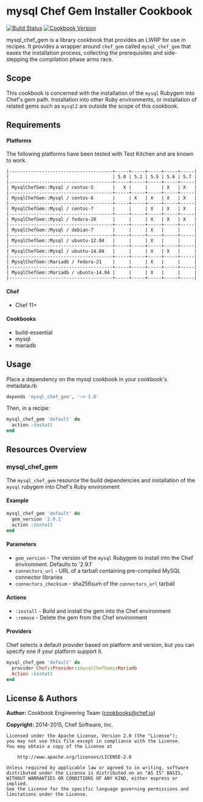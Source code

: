 mysql Chef Gem Installer Cookbook
==================================

[![Build Status](https://travis-ci.org/chef-cookbooks/mysql_chef_gem.svg?branch=master)](http://travis-ci.org/chef-cookbooks/mysql_chef_gem)
[![Cookbook Version](https://img.shields.io/cookbook/v/mysql_chef_gem.svg)](https://supermarket.chef.io/cookbooks/mysql_chef_gem)


mysql_chef_gem is a library cookbook that provides an LWRP for use
in recipes. It provides a wrapper around `chef_gem` called
`mysql_chef_gem` that eases the installation process, collecting the
prerequisites and side-stepping the compilation phase arms race.

Scope
-----
This cookbook is concerned with the installation of the `mysql`
Rubygem into Chef's gem path. Installation into other Ruby
environments, or installation of related gems such as `mysql2` are
outside the scope of this cookbook.

Requirements
------------
#### Platforms
The following platforms have been tested with Test Kitchen and are
known to work.

```
|--------------------------------------+-----+-----+-----+-----+-----|
|                                      | 5.0 | 5.1 | 5.5 | 5.6 | 5.7 |
|--------------------------------------+-----+-----+-----+-----+-----|
| MysqlChefGem::Mysql / centos-5       |   X |     |     | X   | X   |
|--------------------------------------+-----+-----+-----+-----+-----|
| MysqlChefGem::Mysql / centos-6       |     | X   | X   | X   | X   |
|--------------------------------------+-----+-----+-----+-----+-----|
| MysqlChefGem::Mysql / centos-7       |     |     | X   | X   | X   |
|--------------------------------------+-----+-----+-----+-----+-----|
| MysqlChefGem::Mysql / fedora-20      |     |     | X   | X   | X   |
|--------------------------------------+-----+-----+-----+-----+-----|
| MysqlChefGem::Mysql / debian-7       |     |     | X   |     |     |
|--------------------------------------+-----+-----+-----+-----+-----|
| MysqlChefGem::Mysql / ubuntu-12.04   |     |     | X   |     |     |
|--------------------------------------+-----+-----+-----+-----+-----|
| MysqlChefGem::Mysql / ubuntu-14.04   |     |     | X   | X   |     |
|--------------------------------------+-----+-----+-----+-----+-----|
| MysqlChefGem::Mariadb / fedora-21    |     |     | X   |     |     |
|--------------------------------------+-----+-----+-----+-----+-----|
| MysqlChefGem::Mariadb / ubuntu-14.04 |     |     | X   |     |     |
|--------------------------------------+-----+-----+-----+-----+-----|
```

#### Chef
- Chef 11+

#### Cookbooks
* build-essential
* mysql
* mariadb


Usage
-----
Place a dependency on the mysql cookbook in your cookbook's metadata.rb
```ruby
depends 'mysql_chef_gem', '~> 1.0'
```

Then, in a recipe:

```ruby
mysql_chef_gem 'default' do
  action :install
end
```

Resources Overview
------------------
### mysql_chef_gem

The `mysql_chef_gem` resource the build dependencies and installation
of the `mysql` rubygem into Chef's Ruby environment

#### Example
```ruby
mysql_chef_gem 'default' do
  gem_version '2.9.1'
  action :install
end
```
#### Parameters
- `gem_version` - The version of the `mysql` Rubygem to install into
  the Chef environment. Defaults to '2.9.1'
- `connectors_url` - URL of a tarball containing pre-compiled MySQL
  connector libraries
- `connectors_checksum` - sha256sum of the `connectors_url` tarball

#### Actions
- `:install` - Build and install the gem into the Chef environment
- `:remove` - Delete the gem from the Chef environment

#### Providers
Chef selects a default provider based on platform and version,
but you can specify one if your platform support it.

```ruby
mysql_chef_gem 'default' do
  provider Chef::Provider::mysqlChefGem::Mariadb
  Action :install
end
```

License & Authors
-----------------

**Author:** Cookbook Engineering Team (<cookbooks@chef.io>)

**Copyright:** 2014-2015, Chef Software, Inc.

```
Licensed under the Apache License, Version 2.0 (the "License");
you may not use this file except in compliance with the License.
You may obtain a copy of the License at

    http://www.apache.org/licenses/LICENSE-2.0

Unless required by applicable law or agreed to in writing, software
distributed under the License is distributed on an "AS IS" BASIS,
WITHOUT WARRANTIES OR CONDITIONS OF ANY KIND, either express or implied.
See the License for the specific language governing permissions and
limitations under the License.
```
